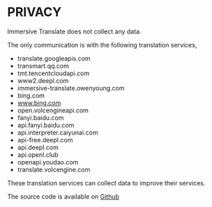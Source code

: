 # PRIVACY

Immersive Translate does not collect any data.

The only communication is with the following translation services,

- translate.googleapis.com
- transmart.qq.com
- tmt.tencentcloudapi.com
- www2.deepl.com
- immersive-translate.owenyoung.com
- bing.com
- www.bing.com
- open.volcengineapi.com
- fanyi.baidu.com
- api.fanyi.baidu.com
- api.interpreter.caiyunai.com
- api-free.deepl.com
- api.deepl.com
- api.openl.club
- openapi.youdao.com
- translate.volcengine.com

These translation services can collect data to improve their services.

The source code is available on [Github](https://github.com/immersive-translate/immersive-translate)
